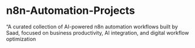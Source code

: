 # n8n-Automation-Projects
“A curated collection of AI-powered n8n automation workflows built by Saad, focused on business productivity, AI integration, and digital workflow optimization
